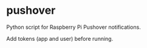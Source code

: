 # pushover
Python script for Raspberry Pi Pushover notifications.

Add tokens (app and user) before running.
